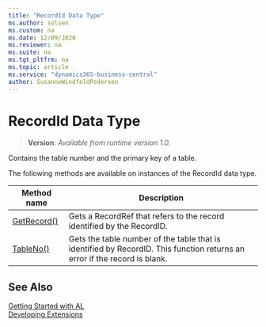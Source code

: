 ```yaml
---
title: "RecordId Data Type"
ms.author: solsen
ms.custom: na
ms.date: 12/09/2020
ms.reviewer: na
ms.suite: na
ms.tgt_pltfrm: na
ms.topic: article
ms.service: "dynamics365-business-central"
author: SusanneWindfeldPedersen
---
```

[//]: # (START>DO_NOT_EDIT)
[//]: # (IMPORTANT:Do not edit any of the content between here and the END>DO_NOT_EDIT.)
[//]: # (Any modifications should be made in the .xml files in the ModernDev repo.)
# RecordId Data Type
> **Version**: _Available from runtime version 1.0._

Contains the table number and the primary key of a table.



The following methods are available on instances of the RecordId data type.

|Method name|Description|
|-----------|-----------|
|[GetRecord()](recordid-getrecord-method.md)|Gets a RecordRef that refers to the record identified by the RecordID.|
|[TableNo()](recordid-tableno-method.md)|Gets the table number of the table that is identified by RecordID. This function returns an error if the record is blank.|

[//]: # (IMPORTANT: END>DO_NOT_EDIT)
## See Also  
[Getting Started with AL](../../devenv-get-started.md)  
[Developing Extensions](../../devenv-dev-overview.md)  